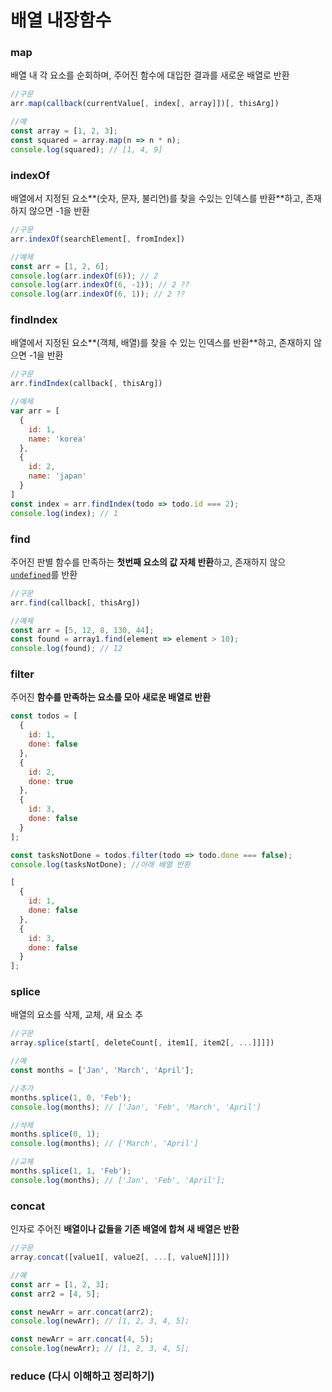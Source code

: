 # 배열 내장함수

### map

배열 내 각 요소를 순회하며, 주어진 함수에 대입한 결과를 새로운 배열로 반환 

```javascript
//구문
arr.map(callback(currentValue[, index[, array]])[, thisArg])

//예
const array = [1, 2, 3];
const squared = array.map(n => n * n);
console.log(squared); // [1, 4, 9]
```



### indexOf

배열에서 지정된 요소**\(숫자, 문자, 불리언\)를 찾을 수있는 인덱스를 반환**하고, 존재하지 않으면 -1을 반환

```javascript
//구문
arr.indexOf(searchElement[, fromIndex]) 

//예제
const arr = [1, 2, 6];
console.log(arr.indexOf(6)); // 2
console.log(arr.indexOf(6, -1)); // 2 ??
console.log(arr.indexOf(6, 1)); // 2 ??
```



### findIndex

배열에서 지정된 요소**\(객체, 배열\)를 찾을 수 있는 인덱스를 반환**하고, 존재하지 않으면 -1을 반환 

```javascript
//구문
arr.findIndex(callback[, thisArg])

//예제
var arr = [
  {
    id: 1,
    name: 'korea'
  },
  {
    id: 2,
    name: 'japan'
  }
]
const index = arr.findIndex(todo => todo.id === 2);
console.log(index); // 1
```



### find

주어진 판별 함수를 만족하는 **첫번째 요소의 값 자체 반환**하고, 존재하지 않으 [`undefined`](https://developer.mozilla.org/ko/docs/Web/JavaScript/Reference/Global_Objects/undefined)를 반환

```javascript
//구문
arr.find(callback[, thisArg])

//예제
const arr = [5, 12, 8, 130, 44];
const found = array1.find(element => element > 10);
console.log(found); // 12
```



### filter

주어진 **함수를 만족하는 요소를 모아 새로운 배열로 반환** 

```javascript
const todos = [
  {
    id: 1,
    done: false
  },
  {
    id: 2,
    done: true
  },
  {
    id: 3,
    done: false
  }
];

const tasksNotDone = todos.filter(todo => todo.done === false);
console.log(tasksNotDone); //아래 배열 반환

[
  {
    id: 1,
    done: false
  },
  {
    id: 3,
    done: false
  }
];
```



### splice

배열의 요소를 삭제, 교체, 새 요소 추

```javascript
//구문
array.splice(start[, deleteCount[, item1[, item2[, ...]]]])

//예
const months = ['Jan', 'March', 'April'];

//추가
months.splice(1, 0, 'Feb');
console.log(months); // ['Jan', 'Feb', 'March', 'April']

//삭제
months.splice(0, 1);
console.log(months); // ['March', 'April']

//교체
months.splice(1, 1, 'Feb');
console.log(months); // ['Jan', 'Feb', 'April'];
```



### concat

인자로 주어진 **배열이나 값들을 기존 배열에 합쳐 새 배열은 반환**

```javascript
//구문 
array.concat([value1[, value2[, ...[, valueN]]]])

//예
const arr = [1, 2, 3];
const arr2 = [4, 5];

const newArr = arr.concat(arr2);
console.log(newArr); // [1, 2, 3, 4, 5];

const newArr = arr.concat(4, 5);
console.log(newArr); // [1, 2, 3, 4, 5];
```



### reduce \(다시 이해하고 정리하기\)































